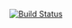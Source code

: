 [![Build Status](https://travis-ci.org/CavinHuang/blog.svg?branch=blog-resource)](https://travis-ci.org/CavinHuang/blog)
